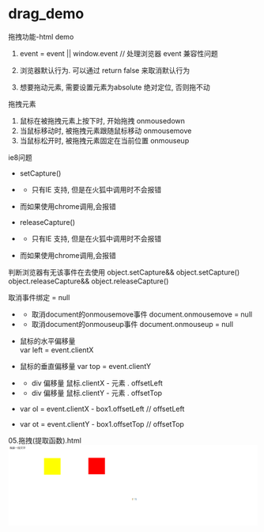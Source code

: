 # drag_demo
拖拽功能-html demo 


1. event = event || window.event // 处理浏览器 event 兼容性问题
2. 浏览器默认行为. 可以通过  return false  来取消默认行为


3. 想要拖动元素, 需要设置元素为absolute 绝对定位, 否则拖不动

拖拽元素
1. 鼠标在被拖拽元素上按下时, 开始拖拽 onmousedown
2. 当鼠标移动时, 被拖拽元素跟随鼠标移动 onmousemove
3. 当鼠标松开时, 被拖拽元素固定在当前位置 onmouseup

ie8问题
* setCapture()
* - 只有IE 支持, 但是在火狐中调用时不会报错
*   而如果使用chrome调用,会报错

* releaseCapture()
* - 只有IE 支持, 但是在火狐中调用时不会报错
*   而如果使用chrome调用,会报错

判断浏览器有无该事件在去使用
object.setCapture&& object.setCapture() 
object.releaseCapture&& object.releaseCapture() 

取消事件绑定  = null
- * 取消document的onmousemove事件
  document.onmousemove = null        
- * 取消document的onmouseup事件
  document.onmouseup = null
- 鼠标的水平偏移量      
var left = event.clientX
- 鼠标的垂直偏移量
var top = event.clientY

- * div 偏移量   鼠标.clientX - 元素 . offsetLeft
- * div 偏移量   鼠标.clientY - 元素 . offsetTop
- var ol = event.clientX - box1.offsetLeft // offsetLeft
- var ot = event.clientY - box1.offsetTop // offsetTop
   

05.拖拽(提取函数).html
![](https://github.com/dL-hx/PicgoData/blob/master/drag_demo/%E6%8B%96%E6%8B%BD.png?raw=true)
